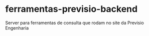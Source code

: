 # ferramentas-previsio-backend
 Server para ferramentas de consulta que rodam no site da Previsio Engenharia
